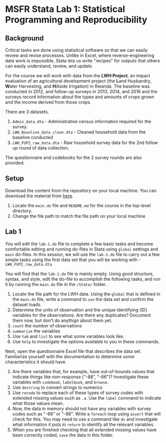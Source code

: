 # MSFR Stata Lab 1: Statistical Programming and Reproducibility

## Background
Critical tasks are done using statistical software so that we can easily review and revise processes. Unlike in Excel, where reverse-engineering data work is impossible, Stata lets us write "recipes" for outputs that others can easily understand, review, and update.

For the course we will work with data from the **LWH Project**, an impact evaluation of an agricultural development project (the **L**and Husbandry, **W**ater Harvesting, and **H**illside Irrigation) in Rwanda.  The baseline was conducted in 2012, and follow-up surveys in 2013, 2014, and 2016 and the surveys record information about the types and amounts of crops grown and the income derived from those crops.

There are 3 datasets.
1. ```Admin_data.dta``` - Administrative census information required for the survey.
2. ```LWH_Baseline_data_clean.dta``` - Cleaned household data from the baseline conducted
3. ```LWH_FUP2_raw_data.dta``` - Raw household survey data for the 2nd follow up round of data collection.

The questionnaire and codebooks for the 2 survey rounds are also provided.


## Setup
Download the content from the repository on your local machine. You can download the material from [here](https://osf.io/4wues/).

1. Locate the `main.do` file and `README.md` for the course in the top-level directory.
2. Change the file path to match the file path on your local machine

## Lab 1

You will edit the `lab-1.do` file to complete a few basic tasks and become comfortable editing and running do-files in Stata using `global` settings and `main` do-files. In this session, we will use the `lab-1.do` file to carry out a few simple tasks using the first data set that you will be working with - ```LWH_FUP2_raw_data.dta```


You will find that the `lab-1.do` file is mainly empty. Using good structure, syntax, and style, edit the do-file to accomplish the following tasks, and run it by running the `main.do` file in the `/Stata/` folder.
1. Locate the file path for the LWH data. Using the `global` that is defined in the `main.do` file, write a command to `use` the data set and confirm the dataset loads.
2. Determine the units of observation and the unique identifying (ID) variables for the observations. Are there any duplicates? Document them now, but don't do anythign about them yet.
2. `count` the number of observations
3. `summarize` the variables
4. Use `tab` and `list` to see what some variables look like.
5. Use `help` to investigate the options available to you in these commands.

Next, open the questionnaire Excel file that describes the data set. Familiarize yourself with the documentation to determine some characteristics it should have.

1. Are there variables that, for example, have out-of-bounds values that indicate things like non-response ("-88", "-66")? Investigate these variables with `codebook`, `labelbook`, and `browse`.
2. Use `destring` to convert strings to numerics
3. Use `recode` to replace each of these types of survey codes with extended missing values such as `.a`. Use the `label` command to indicate what those values mean.
4. Now, the data in memory should not have any variables with survey codes such as "-66" or "-88". Write a `foreach` loop using `assert` that will check for this. You may need to use a command like `ds` and investigate what information it puts in `return` to identify all the relevant variables.
5. When you are finished checking that all extended missing values have been correctly coded, `save` the data in this folder.
